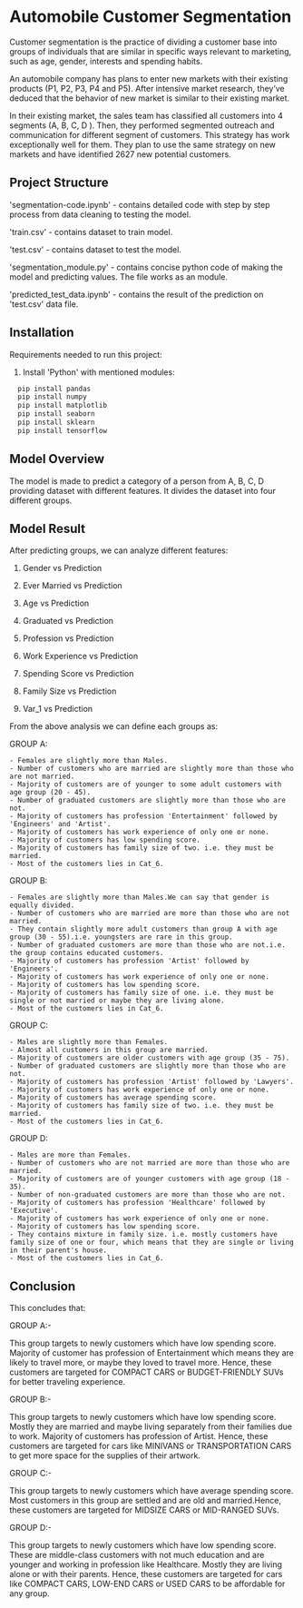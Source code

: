 # Automobile Customer Segmentation

Customer segmentation is the practice of dividing a customer base into groups of individuals that are similar in specific ways relevant to marketing, such as age, gender, interests and spending habits.

An automobile company has plans to enter new markets with their existing products (P1, P2, P3, P4 and P5). After intensive market research, they’ve deduced that the behavior of new market is similar to their existing market.

In their existing market, the sales team has classified all customers into 4 segments (A, B, C, D ). Then, they performed segmented outreach and communication for different segment of customers. This strategy has work exceptionally well for them. They plan to use the same strategy on new markets and have identified 2627 new potential customers.


## Project Structure

'segmentation-code.ipynb' - contains detailed code with step by step process from data cleaning to testing the model.

'train.csv' - contains dataset to train model.

'test.csv' - contains dataset to test the model.

'segmentation_module.py' - contains concise python code of making the model and predicting values. The file works as an module.

'predicted_test_data.ipynb' - contains the result of the prediction on 'test.csv' data file.
## Installation

Requirements needed to run this project:

1. Install 'Python' with mentioned modules:
```bash
  pip install pandas
  pip install numpy
  pip install matplotlib
  pip install seaborn
  pip install sklearn
  pip install tensorflow

```
    
## Model Overview
 The model is made to predict a category of a person from A, B, C, D providing dataset with different features. It divides the dataset into four different groups.
## Model Result

After predicting groups, we can analyze different features:

1. Gender vs Prediction

2. Ever Married vs Prediction

3. Age vs Prediction

4. Graduated vs Prediction 

5. Profession vs Prediction

6. Work Experience vs Prediction

7. Spending Score vs Prediction

8. Family Size vs Prediction

9. Var_1 vs Prediction

From the above analysis we can define each groups as:

GROUP A:
``` batch
- Females are slightly more than Males.
- Number of customers who are married are slightly more than those who are not married.
- Majority of customers are of younger to some adult customers with age group (20 - 45).
- Number of graduated customers are slightly more than those who are not.
- Majority of customers has profession 'Entertainment' followed by 'Engineers' and 'Artist'.
- Majority of customers has work experience of only one or none.
- Majority of customers has low spending score.
- Majority of customers has family size of two. i.e. they must be married.
- Most of the customers lies in Cat_6.
```
GROUP B:
``` batch
- Females are slightly more than Males.We can say that gender is equally divided.
- Number of customers who are married are more than those who are not married.
- They contain slightly more adult customers than group A with age group (30 - 55).i.e. youngsters are rare in this group.
- Number of graduated customers are more than those who are not.i.e. the group contains educated customers.
- Majority of customers has profession 'Artist' followed by 'Engineers'.
- Majority of customers has work experience of only one or none.
- Majority of customers has low spending score.
- Majority of customers has family size of one. i.e. they must be single or not married or maybe they are living alone.
- Most of the customers lies in Cat_6.
```
GROUP C:
``` batch
- Males are slightly more than Females.
- Almost all customers in this group are married.
- Majority of customers are older customers with age group (35 - 75).
- Number of graduated customers are slightly more than those who are not.
- Majority of customers has profession 'Artist' followed by 'Lawyers'.
- Majority of customers has work experience of only one or none.
- Majority of customers has average spending score.
- Majority of customers has family size of two. i.e. they must be married.
- Most of the customers lies in Cat_6.
```
GROUP D:
``` batch
- Males are more than Females.
- Number of customers who are not married are more than those who are married.
- Majority of customers are of younger customers with age group (18 - 35).
- Number of non-graduated customers are more than those who are not.
- Majority of customers has profession 'Healthcare' followed by 'Executive'.
- Majority of customers has work experience of only one or none.
- Majority of customers has low spending score.
- They contains mixture in family size. i.e. mostly customers have family size of one or four, which means that they are single or living in their parent's house.
- Most of the customers lies in Cat_6.
```
## Conclusion

This concludes that:

GROUP A:-

This group targets to newly customers which have low spending score. Majority of customer has profession of Entertainment which means they are likely to travel more, or maybe they loved to travel more.
Hence, these customers are targeted for COMPACT CARS or BUDGET-FRIENDLY SUVs for better traveling experience.

GROUP B:-

This group targets to newly customers which have low spending score. Mostly they are married and maybe living separately from their families due to work. Majority of customers has profession of Artist. Hence, these customers are targeted for cars like MINIVANS or TRANSPORTATION CARS to get more space for the supplies of their artwork.

GROUP C:-

This group targets to newly customers which have average spending score. Most customers in this group are settled and are old and married.Hence, these customers are targeted for MIDSIZE CARS or MID-RANGED SUVs.

GROUP D:-

This group targets to newly customers which have low spending score. These are middle-class customers with not much education and are younger and working in profession like Healthcare. Mostly they are living alone or with their parents. Hence, these customers are targeted for cars like COMPACT CARS, LOW-END CARS or USED CARS to be affordable for any group.